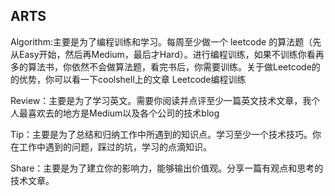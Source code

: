 ## ARTS

Algorithm:主要是为了编程训练和学习。每周至少做一个 leetcode 的算法题（先从Easy开始，然后再Medium，最后才Hard）。进行编程训练，如果不训练你看再多的算法书，你依然不会做算法题，看完书后，你需要训练。关于做Leetcode的的优势，你可以看一下coolshell上的文章 Leetcode编程训练

Review：主要是为了学习英文。需要你阅读并点评至少一篇英文技术文章，我个人最喜欢去的地方是Medium以及各个公司的技术blog

Tip：主要是为了总结和归纳工作中所遇到的知识点。学习至少一个技术技巧。你在工作中遇到的问题，踩过的坑，学习的点滴知识。

Share：主要是为了建立你的影响力，能够输出价值观。分享一篇有观点和思考的技术文章。